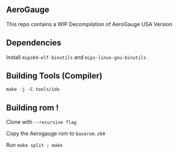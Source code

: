 ## AeroGauge

This repo contains a WIP Decompilation of AeroGauge USA Version

## Dependencies

Install ``mips64-elf-binutils`` and ``mips-linux-gnu-binutils
``
## Building Tools (Compiler)
  ``make -j -C tools/ido``

## Building rom !
Clone with ``--recursive flag``

Copy the Aerogauge rom to ``baserom.z64``

Run ``make split ; make``
